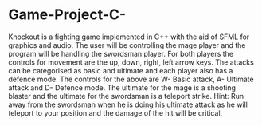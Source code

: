 # Game-Project-C-
Knockout is a fighting game implemented in C++ with the aid of SFML for
graphics and audio. The user will be controlling the mage player and the program will
be handling the swordsman player. For both players the controls for movement are the
up, down, right, left arrow keys. The attacks can be categorised as basic and ultimate
and each player also has a defence mode. The controls for the above are W- Basic
attack, A- Ultimate attack and D- Defence mode. The ultimate for the mage is a
shooting blaster and the ultimate for the swordsman is a teleport strike. Hint: Run away
from the swordsman when he is doing his ultimate attack as he will teleport to your
position and the damage of the hit will be critical.
